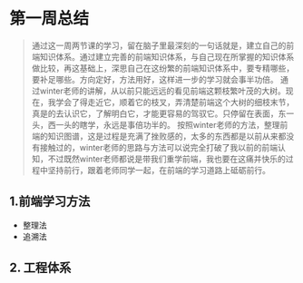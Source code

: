 # 第一周总结

> 通过这一周两节课的学习，留在脑子里最深刻的一句话就是，建立自己的前端知识体系。通过建立完善的前端知识体系，与自己现在所掌握的知识体系做比较，再这基础上，深思自己在这纷繁的前端知识体系中，要专精哪些，要补足哪些。方向定好，方法用好，这样进一步的学习就会事半功倍。
> 通过winter老师的讲解，从以前只能远远的看见前端这颗枝繁叶茂的大树。现在，我学会了得走近它，顺着它的枝叉，弄清楚前端这个大树的细枝末节，真是的去认识它，了解明白它，才能更容易的驾驭它。只停留在表面，东一头，西一头的瞎学，永远是事倍功半的。
> 按照winter老师的方法，整理前端的知识图谱，这是过程是充满了挫败感的，太多的东西都是以前从来都没有接触过的，winter老师的思路与方法可以说完全打破了我以前的前端认知，不过既然winter老师都说是带我们重学前端，我也要在这痛并快乐的过程中坚持前行，跟着老师同学一起，在前端的学习道路上砥砺前行。

## 1.前端学习方法
* 整理法
* 追溯法
## 2. 工程体系